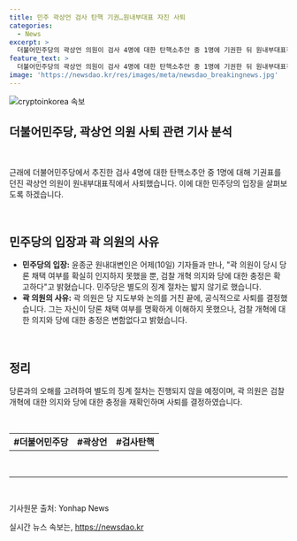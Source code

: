 ```yaml
---
title: 민주 곽상언 검사 탄핵 기권…원내부대표 자진 사퇴
categories:
  - News
excerpt: >
  더불어민주당의 곽상언 의원이 검사 4명에 대한 탄핵소추안 중 1명에 기권한 뒤 원내부대표직에서 사퇴했습니다. 민주당은 곽 의원이 당 지도부와 논의를 거쳤다면서, 검찰 개혁 의지와 당에 대한 충정은 확고하다고 전했습니다. 이에 민주당은 별도의 징계 절차는 밟지 않기로 결정했습니다. 곽 의원은 기권 결정에 대해 강성 지지층을 중심으로 징계 요구와 비판을 받았습니다.
feature_text: >
  더불어민주당의 곽상언 의원이 검사 4명에 대한 탄핵소추안 중 1명에 기권한 뒤 원내부대표직에서 사퇴했습니다. 민주당은 곽 의원이 당 지도부와 논의를 거쳤다면서, 검찰 개혁 의지와 당에 대한 충정은 확고하다고 전했습니다. 이에 민주당은 별도의 징계 절차는 밟지 않기로 결정했습니다. 곽 의원은 기권 결정에 대해 강성 지지층을 중심으로 징계 요구와 비판을 받았습니다.
image: 'https://newsdao.kr/res/images/meta/newsdao_breakingnews.jpg'
---
```


<p><img src="https://newsdao.kr/res/images/meta/newsdao_breakingnews.jpg" alt="cryptoinkorea 속보" /></p>

<h2 data-ke-size="size24">더불어민주당, 곽상언 의원 사퇴 관련 기사 분석</h2>

<p data-ke-size="size16">&nbsp;</p>

<p>근래에 더불어민주당에서 추진한 검사 4명에 대한 탄핵소추안 중 1명에 대해 기권표를 던진 곽상언 의원이 원내부대표직에서 사퇴했습니다. 이에 대한 민주당의 입장을 살펴보도록 하겠습니다. </p>

<p data-ke-size="size16">&nbsp;</p>

<h2 data-ke-size="size26">민주당의 입장과 곽 의원의 사유</h2>

<ul>
  <li><b>민주당의 입장:</b> 윤종군 원내대변인은 어제(10일) 기자들과 만나, "곽 의원이 당시 당론 채택 여부를 확실히 인지하지 못했을 뿐, 검찰 개혁 의지와 당에 대한 충정은 확고하다"고 밝혔습니다. 민주당은 별도의 징계 절차는 밟지 않기로 했습니다.</li>
  <li><b>곽 의원의 사유:</b> 곽 의원은 당 지도부와 논의를 거친 끝에, 공식적으로 사퇴를 결정했습니다. 그는 자신이 당론 채택 여부를 명확하게 이해하지 못했으나, 검찰 개혁에 대한 의지와 당에 대한 충정은 변함없다고 밝혔습니다.</li>
</ul>

<p data-ke-size="size16">&nbsp;</p>

<h2 data-ke-size="size26">정리</h2>

<p data-ke-size="size16">당론과의 오해를 고려하여 별도의 징계 절차는 진행되지 않을 예정이며, 곽 의원은 검찰 개혁에 대한 의지와 당에 대한 충정을 재확인하며 사퇴를 결정하였습니다.</p>

<p data-ke-size="size16">&nbsp;</p>

<table>
  <tbody>
    <tr>
      <td style="text-align: center; height: 17px;"><b>#더불어민주당</b></td>
      <td style="text-align: center; height: 17px;"><b>#곽상언</b></td>
      <td style="text-align: center; height: 17px;"><b>#검사탄핵</b></td>
    </tr>
  </tbody>
</table>

<p data-ke-size="size16">&nbsp;</p>

<hr>

<p data-ke-size="size16">&nbsp;</p>

<p data-ke-size="size16">기사원문 출처: Yonhap News</p>
실시간 뉴스 속보는, <a href="https://newsdao.kr" rel="dofollow">https://newsdao.kr</a>


